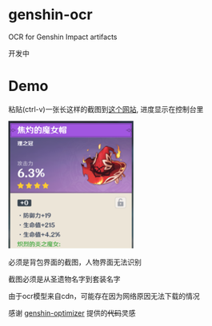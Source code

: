 # genshin-ocr
 OCR for Genshin Impact artifacts

开发中

# Demo
粘贴(ctrl-v)一张长这样的截图到[这个网站](https://mr-quin.github.io/genshin-ocr), 进度显示在控制台里

<img src="./doc/screenshot.png" width="250">

必须是背包界面的截图，人物界面无法识别

截图必须是从圣遗物名字到套装名字

由于ocr模型来自cdn，可能存在因为网络原因无法下载的情况


感谢 [genshin-optimizer](https://github.com/frzyc/genshin-optimizer) 提供的~~代码~~灵感
